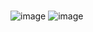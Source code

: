 #
![image](https://github.com/Ashish-17CSE/Web-Dev-Project/assets/68491332/ed9ecd6d-3e10-4e3c-adba-407c8a3d8bfa)
![image](https://github.com/Ashish-17CSE/Web-Dev-Project/assets/68491332/0eae6137-109c-4892-9b48-16e70d7ea2bd)
